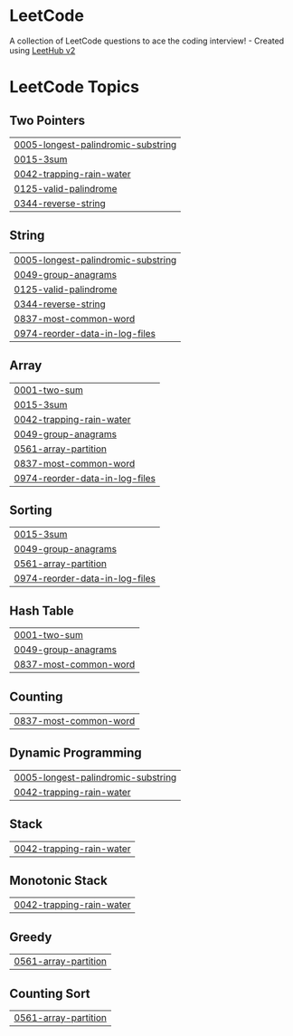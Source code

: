 # LeetCode
A collection of LeetCode questions to ace the coding interview! - Created using [LeetHub v2](https://github.com/arunbhardwaj/LeetHub-2.0)

<!---LeetCode Topics Start-->
# LeetCode Topics
## Two Pointers
|  |
| ------- |
| [0005-longest-palindromic-substring](https://github.com/Chaewoon-kim/LeetCode/tree/master/0005-longest-palindromic-substring) |
| [0015-3sum](https://github.com/Chaewoon-kim/LeetCode/tree/master/0015-3sum) |
| [0042-trapping-rain-water](https://github.com/Chaewoon-kim/LeetCode/tree/master/0042-trapping-rain-water) |
| [0125-valid-palindrome](https://github.com/Chaewoon-kim/LeetCode/tree/master/0125-valid-palindrome) |
| [0344-reverse-string](https://github.com/Chaewoon-kim/LeetCode/tree/master/0344-reverse-string) |
## String
|  |
| ------- |
| [0005-longest-palindromic-substring](https://github.com/Chaewoon-kim/LeetCode/tree/master/0005-longest-palindromic-substring) |
| [0049-group-anagrams](https://github.com/Chaewoon-kim/LeetCode/tree/master/0049-group-anagrams) |
| [0125-valid-palindrome](https://github.com/Chaewoon-kim/LeetCode/tree/master/0125-valid-palindrome) |
| [0344-reverse-string](https://github.com/Chaewoon-kim/LeetCode/tree/master/0344-reverse-string) |
| [0837-most-common-word](https://github.com/Chaewoon-kim/LeetCode/tree/master/0837-most-common-word) |
| [0974-reorder-data-in-log-files](https://github.com/Chaewoon-kim/LeetCode/tree/master/0974-reorder-data-in-log-files) |
## Array
|  |
| ------- |
| [0001-two-sum](https://github.com/Chaewoon-kim/LeetCode/tree/master/0001-two-sum) |
| [0015-3sum](https://github.com/Chaewoon-kim/LeetCode/tree/master/0015-3sum) |
| [0042-trapping-rain-water](https://github.com/Chaewoon-kim/LeetCode/tree/master/0042-trapping-rain-water) |
| [0049-group-anagrams](https://github.com/Chaewoon-kim/LeetCode/tree/master/0049-group-anagrams) |
| [0561-array-partition](https://github.com/Chaewoon-kim/LeetCode/tree/master/0561-array-partition) |
| [0837-most-common-word](https://github.com/Chaewoon-kim/LeetCode/tree/master/0837-most-common-word) |
| [0974-reorder-data-in-log-files](https://github.com/Chaewoon-kim/LeetCode/tree/master/0974-reorder-data-in-log-files) |
## Sorting
|  |
| ------- |
| [0015-3sum](https://github.com/Chaewoon-kim/LeetCode/tree/master/0015-3sum) |
| [0049-group-anagrams](https://github.com/Chaewoon-kim/LeetCode/tree/master/0049-group-anagrams) |
| [0561-array-partition](https://github.com/Chaewoon-kim/LeetCode/tree/master/0561-array-partition) |
| [0974-reorder-data-in-log-files](https://github.com/Chaewoon-kim/LeetCode/tree/master/0974-reorder-data-in-log-files) |
## Hash Table
|  |
| ------- |
| [0001-two-sum](https://github.com/Chaewoon-kim/LeetCode/tree/master/0001-two-sum) |
| [0049-group-anagrams](https://github.com/Chaewoon-kim/LeetCode/tree/master/0049-group-anagrams) |
| [0837-most-common-word](https://github.com/Chaewoon-kim/LeetCode/tree/master/0837-most-common-word) |
## Counting
|  |
| ------- |
| [0837-most-common-word](https://github.com/Chaewoon-kim/LeetCode/tree/master/0837-most-common-word) |
## Dynamic Programming
|  |
| ------- |
| [0005-longest-palindromic-substring](https://github.com/Chaewoon-kim/LeetCode/tree/master/0005-longest-palindromic-substring) |
| [0042-trapping-rain-water](https://github.com/Chaewoon-kim/LeetCode/tree/master/0042-trapping-rain-water) |
## Stack
|  |
| ------- |
| [0042-trapping-rain-water](https://github.com/Chaewoon-kim/LeetCode/tree/master/0042-trapping-rain-water) |
## Monotonic Stack
|  |
| ------- |
| [0042-trapping-rain-water](https://github.com/Chaewoon-kim/LeetCode/tree/master/0042-trapping-rain-water) |
## Greedy
|  |
| ------- |
| [0561-array-partition](https://github.com/Chaewoon-kim/LeetCode/tree/master/0561-array-partition) |
## Counting Sort
|  |
| ------- |
| [0561-array-partition](https://github.com/Chaewoon-kim/LeetCode/tree/master/0561-array-partition) |
<!---LeetCode Topics End-->